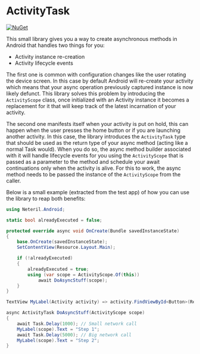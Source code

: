 # ActivityTask

<a href="https://www.nuget.org/packages/Neteril.ActivityTask/"><img src="https://img.shields.io/nuget/v/org.neteril.LibActivityTask.svg" alt="NuGet" /></a>

This small library gives you a way to create asynchronous methods in Android that handles two things for you:

- Activity instance re-creation
- Activity lifecycle events

The first one is common with configuration changes like the user rotating the device screen. In this case by default Android will re-create your activity which means that your async operation previously captured instance is now likely defunct. This library solves this problem by introducing the `ActivityScope` class, once initialized with an Activity instance it becomes a replacement for it that will keep track of the latest incarnation of your activity.

The second one manifests itself when your activity is put on hold, this can happen when the user presses the home button or if you are launching another activity. In this case, the library introduces the `ActivityTask` type that should be used as the return type of your async method (acting like a normal Task would). When you do so, the async method builder associated with it will handle lifecycle events for you using the `ActivityScope` that is passed as a parameter to the method and schedule your await continuations only when the activity is alive. For this to work, the async method needs to be passed the instance of the `ActivityScope` from the caller.

Below is a small example (extracted from the test app) of how you can use the library to reap both benefits:

``` csharp
using Neteril.Android;

static bool alreadyExecuted = false;

protected override async void OnCreate(Bundle savedInstanceState)
{
	base.OnCreate(savedInstanceState);
	SetContentView(Resource.Layout.Main);

	if (!alreadyExecuted)
	{
		alreadyExecuted = true;
		using (var scope = ActivityScope.Of(this))
			await DoAsyncStuff(scope);
	}
}

TextView MyLabel(Activity activity) => activity.FindViewById<Button>(Resource.Id.myLabel);

async ActivityTask DoAsyncStuff(ActivityScope scope)
{
	await Task.Delay(1000); // Small network call
	MyLabel(scope).Text = "Step 1";
	await Task.Delay(5000); // Big network call
	MyLabel(scope).Text = "Step 2";
}
```
